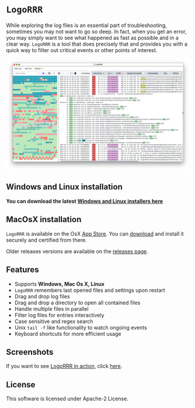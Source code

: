 # `LogoRRR`

While exploring the log files is an essential part of troubleshooting, sometimes you may not want to go so deep. In
fact, when you get an error, you may simply want to see what happened as fast as possible and in a clear way. `LogoRRR`
is a tool that does precisely that and provides you with a quick way to filter out critical events or other points of
interest.

![Screenshot of LogoRRR, version 23.2.1](docs/releases/23.2.1/screenshot-23.2.1.png?raw=true)


## Windows and Linux installation

**You can download the latest [Windows and Linux installers here](https://github.com/rladstaetter/LogoRRR/releases/tag/23.3.0)**

## MacOsX installation

`LogoRRR` is available on the OsX [App Store](https://apps.apple.com/at/app/logorrr/id1583786769?l=en&mt=12). You can [download](https://apps.apple.com/at/app/logorrr/id1583786769?l=en&mt=12) and install it securely and certified from there.

Older releases versions are available on the [releases page](https://github.com/rladstaetter/LogoRRR/releases).

## Features

- Supports **Windows, Mac Os X, Linux**
- `LogoRRR` remembers last opened files and settings upon restart
- Drag and drop log files
- Drag and drop a directory to open all contained files
- Handle multiple files in parallel
- Filter log files for entries interactively
- Case sensitive and regex search
- Unix `tail -f` like functionality to watch ongoing events
- Keyboard shortcuts for more efficient usage

## Screenshots

If you want to see [LogoRRR in action](Screenshots.md), click [here](Screenshots.md).

## License

This software is licensed under Apache-2 License.

